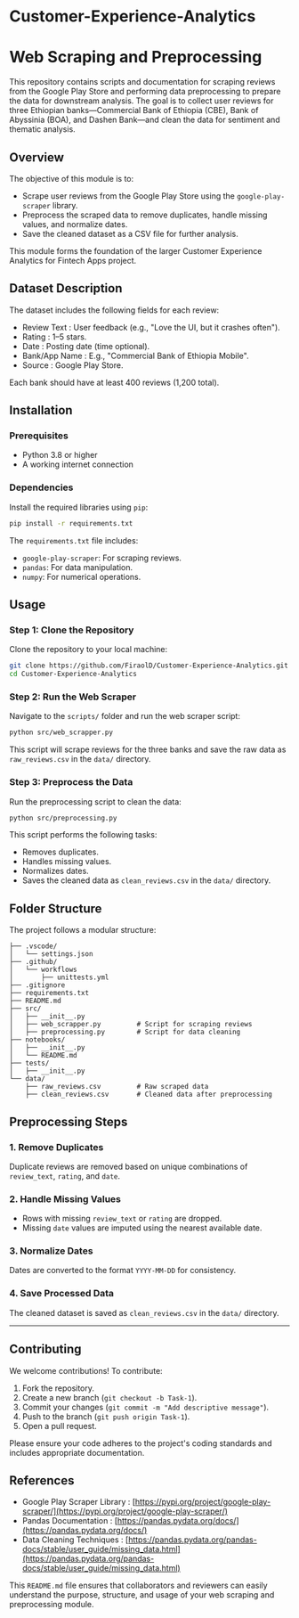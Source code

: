# Customer-Experience-Analytics

#   Web Scraping and Preprocessing  

This repository contains scripts and documentation for scraping reviews from the Google Play Store and performing data preprocessing to prepare the data for downstream analysis. The goal is to collect user reviews for three Ethiopian banks—Commercial Bank of Ethiopia (CBE), Bank of Abyssinia (BOA), and Dashen Bank—and clean the data for sentiment and thematic analysis.

## Overview
The objective of this module is to:
- Scrape user reviews from the Google Play Store using the `google-play-scraper` library.
- Preprocess the scraped data to remove duplicates, handle missing values, and normalize dates.
- Save the cleaned dataset as a CSV file for further analysis.

This module forms the foundation of the larger Customer Experience Analytics for Fintech Apps project.

## Dataset Description
The dataset includes the following fields for each review:
-   Review Text  : User feedback (e.g., "Love the UI, but it crashes often").
-   Rating  : 1–5 stars.
-   Date  : Posting date (time optional).
-   Bank/App Name  : E.g., "Commercial Bank of Ethiopia Mobile".
-   Source  : Google Play Store.

Each bank should have at least 400 reviews (1,200 total).

## Installation

### Prerequisites
- Python 3.8 or higher
- A working internet connection

### Dependencies
Install the required libraries using `pip`:

```bash
pip install -r requirements.txt
```

The `requirements.txt` file includes:
- `google-play-scraper`: For scraping reviews.
- `pandas`: For data manipulation.
- `numpy`: For numerical operations.


## Usage

### Step 1: Clone the Repository
Clone the repository to your local machine:

```bash
git clone https://github.com/FiraolD/Customer-Experience-Analytics.git
cd Customer-Experience-Analytics
```

### Step 2: Run the Web Scraper
Navigate to the `scripts/` folder and run the web scraper script:

```bash
python src/web_scrapper.py
```

This script will scrape reviews for the three banks and save the raw data as `raw_reviews.csv` in the `data/` directory.

### Step 3: Preprocess the Data
Run the preprocessing script to clean the data:

```bash
python src/preprocessing.py
```

This script performs the following tasks:
- Removes duplicates.
- Handles missing values.
- Normalizes dates.
- Saves the cleaned data as `clean_reviews.csv` in the `data/` directory.


## Folder Structure
The project follows a modular structure:

```
├── .vscode/
│   └── settings.json
├── .github/
│   └── workflows
│       ├── unittests.yml
├── .gitignore
├── requirements.txt
├── README.md
├── src/
│   ├── __init__.py
│   ├── web_scrapper.py         # Script for scraping reviews
│   ├── preprocessing.py        # Script for data cleaning
├── notebooks/
│   ├── __init__.py
│   └── README.md
├── tests/
│   ├── __init__.py
└── data/
    ├── raw_reviews.csv         # Raw scraped data
    ├── clean_reviews.csv       # Cleaned data after preprocessing
```


## Preprocessing Steps

### 1. Remove Duplicates
Duplicate reviews are removed based on unique combinations of `review_text`, `rating`, and `date`.

###   2. Handle Missing Values  
- Rows with missing `review_text` or `rating` are dropped.
- Missing `date` values are imputed using the nearest available date.

###   3. Normalize Dates  
Dates are converted to the format `YYYY-MM-DD` for consistency.

###   4. Save Processed Data  
The cleaned dataset is saved as `clean_reviews.csv` in the `data/` directory.

---

##   Contributing  
We welcome contributions! To contribute:
1. Fork the repository.
2. Create a new branch (`git checkout -b Task-1`).
3. Commit your changes (`git commit -m "Add descriptive message"`).
4. Push to the branch (`git push origin Task-1`).
5. Open a pull request.

Please ensure your code adheres to the project's coding standards and includes appropriate documentation.


##   References  
-   Google Play Scraper Library  : [https://pypi.org/project/google-play-scraper/](https://pypi.org/project/google-play-scraper/)
-   Pandas Documentation  : [https://pandas.pydata.org/docs/](https://pandas.pydata.org/docs/)
-   Data Cleaning Techniques  : [https://pandas.pydata.org/pandas-docs/stable/user_guide/missing_data.html](https://pandas.pydata.org/pandas-docs/stable/user_guide/missing_data.html)


This `README.md` file ensures that collaborators and reviewers can easily understand the purpose, structure, and usage of your web scraping and preprocessing module. 